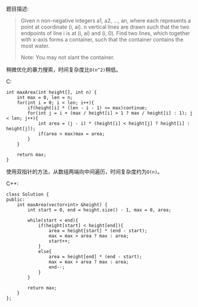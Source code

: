 ﻿题目描述:

> Given n non-negative integers a1, a2, ..., an, where each represents a point at coordinate (i, ai). n vertical lines are drawn such that the two endpoints of line i is at (i, ai) and (i, 0). Find two lines, which together with x-axis forms a container, such that the container contains the most water.
>
> Note: You may not slant the container.

稍微优化的暴力搜索，时间复杂度比`O(n^2)`稍低。

C:

    int maxArea(int height[], int n) {
        int max = 0, len = n;
        for(int i = 0; i < len; i++){
            if(height[i] * (len - i - 1) <= max)continue;
            for(int j = i + (max / height[i] > 1 ? max / height[i] : 1); j < len; j++){
                int area = (j - i) * (height[i] < height[j] ? height[i] : height[j]);
                if(area > max)max = area;
            }
        }
        
        return max;
    }

使用双指针的方法，从数组两端向中间遍历，时间复杂度约为`O(n)`。

C++:

    class Solution {
    public:
        int maxArea(vector<int> &height) {
            int start = 0, end = height.size() - 1, max = 0, area;
            
            while(start < end){
                if(height[start] < height[end]){
                    area = height[start] * (end - start);
                    max = max > area ? max : area;
                    start++;
                }
                else{
                    area = height[end] * (end - start);
                    max = max > area ? max : area;
                    end--;
                }
            }
            
            return max;
        }
    };
